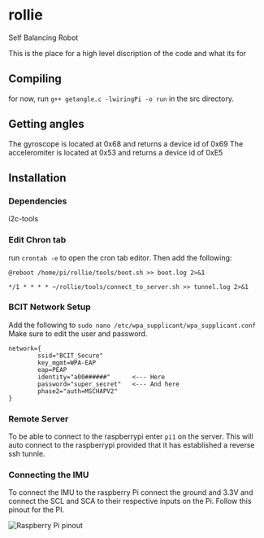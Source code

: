 # rollie
Self Balancing Robot


This is the place for a high level discription of the code and what its for

## Compiling
for now, run `g++ getangle.c -lwiringPi -o run` in the src directory.

## Getting angles
The gyroscope is located at 0x68 and returns a device id of 0x69
The acceleromiter is located at 0x53 and returns a device id of 0xE5

## Installation
### Dependencies
i2c-tools

### Edit Chron tab
run `crontab -e` to open the cron tab editor. Then add the following:
```
@reboot /home/pi/rollie/tools/boot.sh >> boot.log 2>&1

*/1 * * * * ~/rollie/tools/connect_to_server.sh >> tunnel.log 2>&1
```

### BCIT Network Setup
Add the following to `sudo nano /etc/wpa_supplicant/wpa_supplicant.conf`
Make sure to edit the user and password.
```
network={
        ssid="BCIT_Secure"
        key_mgmt=WPA-EAP
        eap=PEAP
        identity="a00######"      <--- Here
        password="super_secret"   <--- And here
        phase2="auth=MSCHAPV2"
}
```

### Remote Server
To be able to connect to the raspberrypi enter `pi1` on the server. This will auto connect to the raspberrypi provided that it has established a reverse ssh tunnle.

### Connecting the IMU
To connect the IMU to the raspberry Pi connect the ground and 3.3V and connect the SCL and SCA to their respective inputs on the Pi. Follow this pinout for the PI.

 ![Raspberry Pi pinout](https://www.element14.com/community/servlet/JiveServlet/previewBody/73950-102-4-309126/GPIO_Pi2.png)

